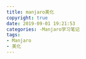 ```yaml
---
title: manjaro美化
copyright: true
date: 2019-09-01 19:21:53
categories: -Manjaro学习笔记
tags:
- Manjaro
- 美化
---
```


# 

